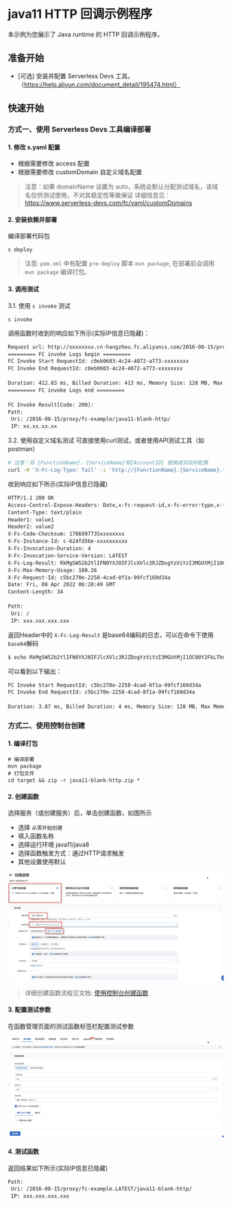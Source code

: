# java11 HTTP 回调示例程序
本示例为您展示了 Java runtime 的 HTTP 回调示例程序。


## 准备开始
- [可选] 安装并配置 Serverless Devs 工具。（https://help.aliyun.com/document_detail/195474.html）

## 快速开始
### 方式一、使用 Serverless Devs 工具编译部署

#### 1. 修改 s.yaml 配置
- 根据需要修改 access 配置
- 根据需要修改 customDomain 自定义域名配置

> 注意：如果 domainName 设置为 auto，系统会默认分配测试域名，该域名仅供测试使用，不对其稳定性等做保证
> 详细信息见：https://www.serverless-devs.com/fc/yaml/customDomains

#### 2. 安装依赖并部署

编译部署代码包
```shell
s deploy
```
> 注意: `pom.xml` 中有配置 `pre-deploy` 脚本 `mvn package`, 在部署前会调用 `mvn package` 编译打包。

#### 3. 调用测试

3.1. 使用 `s invoke` 测试
```shell
s invoke
```

调用函数时收到的响应如下所示(实际IP信息已隐藏)：

```bash
Request url: http://xxxxxxxx.cn-hangzhou.fc.aliyuncs.com/2016-08-15/proxy/fc-example/java11-blank-http/
========= FC invoke Logs begin =========
FC Invoke Start RequestId: c0eb0603-4c24-4072-a773-xxxxxxxx
FC Invoke End RequestId: c0eb0603-4c24-4072-a773-xxxxxxxx

Duration: 412.83 ms, Billed Duration: 413 ms, Memory Size: 128 MB, Max Memory Used: 100.89 MB
========= FC invoke Logs end =========

FC Invoke Result[Code: 200]:
Path: 
 Uri: /2016-08-15/proxy/fc-example/java11-blank-http/
 IP: xx.xx.xx.xx
```

3.2. 使用自定义域名测试
可直接使用curl测试，或者使用API测试工具（如postman）

```bash
# 注意：将 {FunctionName}，{ServiceName}和{AccountID} 替换成实际的配置
curl -H 'X-Fc-Log-Type: Tail' -i 'http://{FunctionName}.{ServiceName}.{AccountID}.cn-hangzhou.fc.devsapp.net'
```

收到响应如下所示(实际IP信息已隐藏)
```bash
HTTP/1.1 200 OK
Access-Control-Expose-Headers: Date,x-fc-request-id,x-fc-error-type,x-fc-code-checksum,x-fc-invocation-duration,x-fc-max-memory-usage,x-fc-log-result,x-fc-invocation-code-version
Content-Type: text/plain
Header1: value1
Header2: value2
X-Fc-Code-Checksum: 1786997735xxxxxxxx
X-Fc-Instance-Id: c-624fd56e-xxxxxxxxxx
X-Fc-Invocation-Duration: 4
X-Fc-Invocation-Service-Version: LATEST
X-Fc-Log-Result: RkMgSW52b2tlIFN0YXJ0IFJlcXVlc3RJZDogYzViYzI3MGUtMjI1OC00Y2FkLThmMWEtOTlmY2YxNjBkMzRhCkZDIEludm9rZSBFbmQgUmVxdWVzdElkOiBjNWJjMjcwZS0yMjU4LTRjYWQtOGYxYS05OWZjZjE2MGQzNGEKCkR1cmF0aW9uOiAzLjg3IG1zLCBCaWxsZWQgRHVyYXRpb246IDQgbXMsIE1lbW9yeSBTaXplOiAxMjggTUIsIE1heCBNZW1vcnkgVXNlZDogMTAwLjI2IE1C
X-Fc-Max-Memory-Usage: 100.26
X-Fc-Request-Id: c5bc270e-2258-4cad-8f1a-99fcf160d34a
Date: Fri, 08 Apr 2022 06:28:49 GMT
Content-Length: 34

Path: 
 Uri: /
 IP: xxx.xxx.xxx.xxx
```

返回Header中的 `X-Fc-Log-Result` 是base64编码的日志，可以在命令下使用`base64`解码
```bash
$ echo RkMgSW52b2tlIFN0YXJ0IFJlcXVlc3RJZDogYzViYzI3MGUtMjI1OC00Y2FkLThmMWEtOTlmY2YxNjBkMzRhCkZDIEludm9rZSBFbmQgUmVxdWVzdElkOiBjNWJjMjcwZS0yMjU4LTRjYWQtOGYxYS05OWZjZjE2MGQzNGEKCkR1cmF0aW9uOiAzLjg3IG1zLCBCaWxsZWQgRHVyYXRpb246IDQgbXMsIE1lbW9yeSBTaXplOiAxMjggTUIsIE1heCBNZW1vcnkgVXNlZDogMTAwLjI2IE1C | base64 -d
```

可以看到以下输出：
```bash
FC Invoke Start RequestId: c5bc270e-2258-4cad-8f1a-99fcf160d34a
FC Invoke End RequestId: c5bc270e-2258-4cad-8f1a-99fcf160d34a

Duration: 3.87 ms, Billed Duration: 4 ms, Memory Size: 128 MB, Max Memory Used: 100.26 MB
```

### 方式二、使用控制台创建

#### 1. 编译打包

```shell
# 编译部署
mvn package
# 打包文件
cd target && zip -r java11-blank-http.zip *
```

#### 2. 创建函数
选择服务（或创建服务）后，单击创建函数，如图所示
- 选择 `从零开始创建`
- 填入函数名称
- 选择运行环境 java11/java8
- 选择函数触发方式：通过HTTP请求触发
- 其他设置使用默认

![img_1.png](assets/20220408141134.jpg)

> 详细创建函数流程见文档: [使用控制台创建函数](https://help.aliyun.com/document_detail/51783.html)


#### 3. 配置测试参数
在函数管理页面的测试函数标签栏配置测试参数

![img_2.png](assets/20220408143909.jpg)

#### 4. 测试函数

返回结果如下所示(实际IP信息已隐藏)
```bash
Path: 
 Uri: /2016-08-15/proxy/fc-example.LATEST/java11-blank-http/
 IP: xxx.xxx.xxx.xxx
```